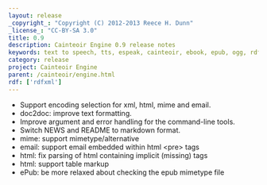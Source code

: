 ```yaml
---
layout: release
_copyright_: "Copyright (C) 2012-2013 Reece H. Dunn"
_license_: "CC-BY-SA 3.0"
title: 0.9
description: Cainteoir Engine 0.9 release notes
keywords: text to speech, tts, espeak, cainteoir, ebook, epub, ogg, rdf, metadata
category: release
project: Cainteoir Engine
parent: /cainteoir/engine.html
rdf: ['rdfxml']
---
```


*  Support encoding selection for xml, html, mime and email.
*  doc2doc: improve text formatting.
*  Improve argument and error handling for the command-line tools.
*  Switch NEWS and README to markdown format.
*  mime: support mimetype/alternative
*  email: support email embedded within html &lt;pre&gt; tags
*  html: fix parsing of html containing implicit (missing) tags
*  html: support table markup
*  ePub: be more relaxed about checking the epub mimetype file
